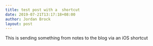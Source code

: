 ```yaml
---
title: test post with a  shortcut
date: 2019-07-21T13:17:18+08:00
author: Jordan Brock
layout: post
---
```


This is sending something from notes to the blog via an iOS shortcut


